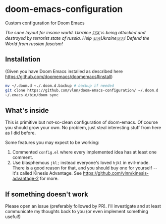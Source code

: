 # doom-emacs-configuration
Custom configuration for Doom Emacs

*The sane layout for insane world. Ukraine 🇺🇦 is being attacked and destroyed by terrorist state of russia. Help 🇺🇦Ukraine🇺🇦! Defend the World from russian fascism!*

## Installation

(Given you have Doom Emacs installed as described here https://github.com/doomemacs/doomemacs#install)

```sh
mv ~/.doom.d ~./.doom.d.backup # backup if needed
git clone https://github.com/vlnn/doom-emacs-configuration/ ~/.doom.d
~/.emacs.d/bin/doom sync
```

## What's inside

This is primitive but not-so-clean configuration of doom-emacs. Of course you should grow your own. No problem, just steal interesting stuff from here as I did before.

Some features you may expect to be working:

1. Commented `config.el` where every implemented idea has at least one comment.
1. Use blasphemous `jkl;` instead everyone's loved `hjkl` in evil-mode. There is a good reason for that, and you should buy one for yourself -- it's called Kinesis Advantage. See https://github.com/vlnn/kinesis-advantage-2 for more.

## If something doesn't work

Please open an issue (preferably followed by PR). I'll investigate and at least communicate my thoughts back to you (or even implement something useful!)  
